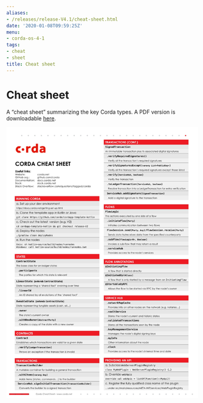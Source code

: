 ```yaml
---
aliases:
- /releases/release-V4.1/cheat-sheet.html
date: '2020-01-08T09:59:25Z'
menu:
- corda-os-4-1
tags:
- cheat
- sheet
title: Cheat sheet
---
```



# Cheat sheet

A “cheat sheet” summarizing the key Corda types. A PDF version is downloadable [here](_static/corda-cheat-sheet.pdf).

![cheatsheet](resources/cheatsheet.jpg "cheatsheet")

